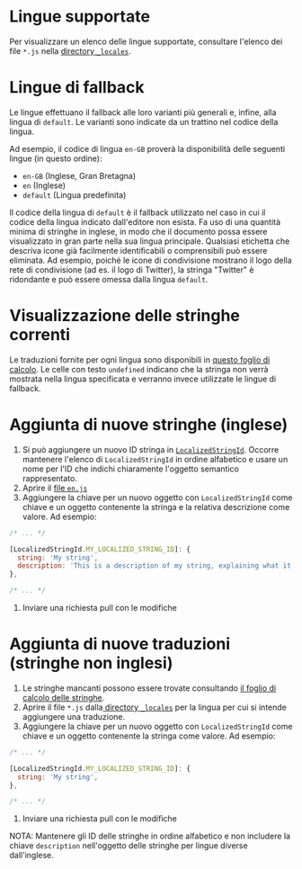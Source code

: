 # Lingue supportate

Per visualizzare un elenco delle lingue supportate, consultare l'elenco dei file `*.js` nella [directory `_locales`](https://github.com/ampproject/amphtml/tree/main/extensions/amp-story/1.0/_locales).

# Lingue di fallback

Le lingue effettuano il fallback alle loro varianti più generali e, infine, alla lingua di `default`. Le varianti sono indicate da un trattino nel codice della lingua.

Ad esempio, il codice di lingua `en-GB` proverà la disponibilità delle seguenti lingue (in questo ordine):

- `en-GB` (Inglese, Gran Bretagna)
- `en` (Inglese)
- `default` (Lingua predefinita)

Il codice della lingua di `default` è il fallback utilizzato nel caso in cui il codice della lingua indicato dall'editore non esista. Fa uso di una quantità minima di stringhe in inglese, in modo che il documento possa essere visualizzato in gran parte nella sua lingua principale. Qualsiasi etichetta che descriva icone già facilmente identificabili o comprensibili può essere eliminata. Ad esempio, poiché le icone di condivisione mostrano il logo della rete di condivisione (ad es. il logo di Twitter), la stringa "Twitter" è ridondante e può essere omessa dalla lingua `default`.

# Visualizzazione delle stringhe correnti

Le traduzioni fornite per ogni lingua sono disponibili in [questo foglio di calcolo](https://bit.ly/amp-story-strings). Le celle con testo `undefined` indicano che la stringa non verrà mostrata nella lingua specificata e verranno invece utilizzate le lingue di fallback.

# Aggiunta di nuove stringhe (inglese)

1. Si può aggiungere un nuovo ID stringa in [`LocalizedStringId`](https://github.com/ampproject/amphtml/blob/main/src/localized-strings.js#L31). Occorre mantenere l'elenco di `LocalizedStringId` in ordine alfabetico e usare un nome per l'ID che indichi chiaramente l'oggetto semantico rappresentato.
2. Aprire il [file `en.js`](https://github.com/ampproject/amphtml/blob/main/extensions/amp-story/1.0/_locales/en.js)
3. Aggiungere la chiave per un nuovo oggetto con `LocalizedStringId` come chiave e un oggetto contenente la stringa e la relativa descrizione come valore. Ad esempio:

```javascript
/* ... */

[LocalizedStringId.MY_LOCALIZED_STRING_ID]: {
  string: 'My string',
  description: 'This is a description of my string, explaining what it means and/or how it is used.',
},

/* ... */
```

1. Inviare una richiesta pull con le modifiche

# Aggiunta di nuove traduzioni (stringhe non inglesi)

1. Le stringhe mancanti possono essere trovate consultando [il foglio di calcolo delle stringhe](https://bit.ly/amp-story-strings).
2. Aprire il file `*.js` dalla[ directory `_locales`](https://github.com/ampproject/amphtml/tree/main/extensions/amp-story/1.0/_locales) per la lingua per cui si intende aggiungere una traduzione.
3. Aggiungere la chiave per un nuovo oggetto con `LocalizedStringId` come chiave e un oggetto contenente la stringa come valore. Ad esempio:

```javascript
/* ... */

[LocalizedStringId.MY_LOCALIZED_STRING_ID]: {
  string: 'My string',
},

/* ... */
```

1. Inviare una richiesta pull con le modifiche

NOTA: Mantenere gli ID delle stringhe in ordine alfabetico e non includere la chiave `description` nell'oggetto delle stringhe per lingue diverse dall'inglese.
